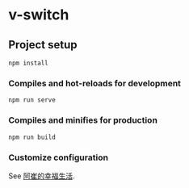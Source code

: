 # v-switch

## Project setup
```
npm install
```

### Compiles and hot-reloads for development
```
npm run serve
```

### Compiles and minifies for production
```
npm run build
```

### Customize configuration
See [阿崔的幸福生活](https://juejin.cn/post/6914198729482305550#heading-7).
